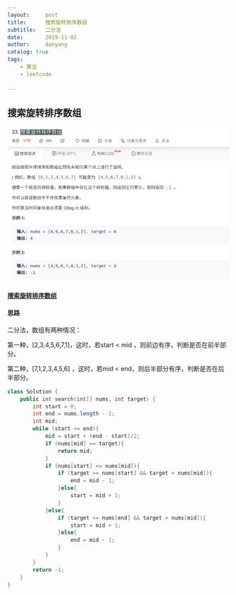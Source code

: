 ```yaml
---
layout:     post
title:      搜索旋转排序数组
subtitle:   二分法
date:       2019-11-02
author:     danyang
catalog: true
tags:
    - 算法
    - leetcode

---
```


## 搜索旋转排序数组

![](../img/搜索旋转排序数组.png)

#### [搜索旋转排序数组](https://leetcode-cn.com/problems/search-in-rotated-sorted-array/)

#### 思路

二分法，数组有两种情况：

第一种，[2,3,4,5,6,7,1]，这时，若start < mid ，则前边有序，判断是否在前半部分。

第二种，[7,1,2,3,4,5,6] ，这时，若mid < end，则后半部分有序，判断是否在后半部分。

```java
class Solution {
    public int search(int[] nums, int target) {
        int start = 0;
        int end = nums.length - 1;
        int mid;
        while (start <= end){
            mid = start + (end - start)/2;
            if (nums[mid] == target){
                return mid;
            }
            if (nums[start] <= nums[mid]){
                if (target >= nums[start] && target < nums[mid]){
                    end = mid - 1;
                }else{
                    start = mid + 1;
                }
            }else{
                if (target <= nums[end] && target > nums[mid]){
                    start = mid + 1;
                }else{
                    end = mid - 1;
                }
            }
        }
        return -1;
    }
}

```

